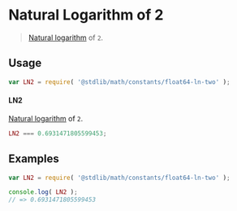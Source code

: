 # Natural Logarithm of 2

> [Natural logarithm][@stdlib/math/base/special/ln] of `2`.

<section class="usage">

## Usage

``` javascript
var LN2 = require( '@stdlib/math/constants/float64-ln-two' );
```

#### LN2

[Natural logarithm][@stdlib/math/base/special/ln] of `2`.

``` javascript
LN2 === 0.6931471805599453;
```

</section>

<!-- /.usage -->


<section class="examples">

## Examples

<!-- TODO: better example -->

``` javascript
var LN2 = require( '@stdlib/math/constants/float64-ln-two' );

console.log( LN2 );
// => 0.6931471805599453
```

</section>

<!-- /.examples -->


<section class="links">

[@stdlib/math/base/special/ln]: https://github.com/stdlib-js/stdlib

</section>

<!-- /.links -->
